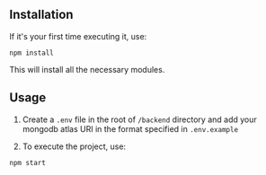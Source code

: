 ## Installation

If it's your first time executing it, use:

```
npm install
```

This will install all the necessary modules.

## Usage

1. Create a ```.env``` file in the root of ```/backend``` directory and add your mongodb atlas URI in the format specified in ```.env.example```

2. To execute the project, use:

```
npm start
```
